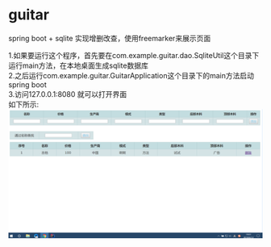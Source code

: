 # guitar
spring boot + sqlite 实现增删改查，使用freemarker来展示页面

1.如果要运行这个程序，首先要在com.example.guitar.dao.SqliteUtil这个目录下运行main方法，在本地桌面生成sqlite数据库<br>
2.之后运行com.example.guitar.GuitarApplication这个目录下的main方法启动spring boot<br>
3.访问127.0.0.1:8080 就可以打开界面<br>
如下所示:
![Image text](https://github.com/cumt-wangdi/guitar/blob/master/QQ%E6%B5%8F%E8%A7%88%E5%99%A8%E6%88%AA%E5%9B%BE20180612190142.png)
